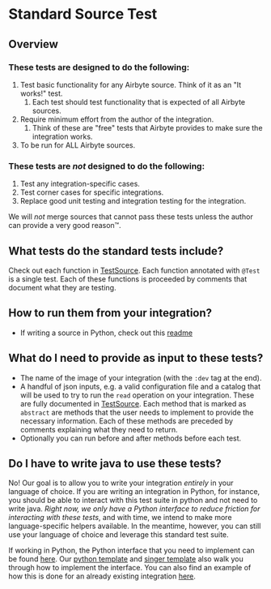 # Standard Source Test

## Overview

### These tests are designed to do the following:
1. Test basic functionality for any Airbyte source. Think of it as an "It works!" test.
    1. Each test should test functionality that is expected of all Airbyte sources.
1. Require minimum effort from the author of the integration.
    1. Think of these are "free" tests that Airbyte provides to make sure the integration works.
1. To be run for ALL Airbyte sources.

### These tests are _not_ designed to do the following:
1. Test any integration-specific cases.
1. Test corner cases for specific integrations.
1. Replace good unit testing and integration testing for the integration.

We will _not_ merge sources that cannot pass these tests unless the author can provide a very good reason™.

## What tests do the standard tests include?
Check out each function in [TestSource](src/main/java/io/airbyte/integrations/base/TestSource.java). Each function annotated with `@Test` is a single test. Each of these functions is proceeded by comments that document what they are testing.

## How to run them from your integration?
* If writing a source in Python, check out this [readme](../base-python-test/readme.md)

## What do I need to provide as input to these tests?
* The name of the image of your integration (with the `:dev` tag at the end).
* A handful of json inputs, e.g. a valid configuration file and a catalog that will be used to try to run the `read` operation on your integration. These are fully documented in [TestSource](src/main/java/io/airbyte/integrations/base/TestSource.java). Each method that is marked as `abstract` are methods that the user needs to implement to provide the necessary information. Each of these methods are preceded by comments explaining what they need to return.
* Optionally you can run before and after methods before each test.

## Do I have to write java to use these tests?
No! Our goal is to allow you to write your integration _entirely_ in your language of choice. If you are writing an integration in Python, for instance, you should be able to interact with this test suite in python and not need to write java. _Right now, we only have a Python interface to reduce friction for interacting with these tests_, and with time, we intend to make more language-specific helpers available. In the meantime, however, you can still use your language of choice and leverage this standard test suite. 

If working in Python, the Python interface that you need to implement can be found [here](../base-python-test/base_python_test/test_iface.py). Our [python template](../../connector-templates/python-source/README.md) and [singer template](../../connector-templates/singer-source/README.md) also walk you through how to implement the interface. You can also find an example of how this is done for an already existing integration [here](../../connectors/source-github-singer/standardtest/standard_source_test.py).
